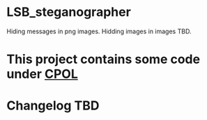 # LSB_steganographer
Hiding messages in png images. Hidding images in images TBD.

# This project contains some code under [CPOL](https://www.codeproject.com/info/cpol10.aspx/ "Code Project Open License 1.02")
# Changelog TBD

